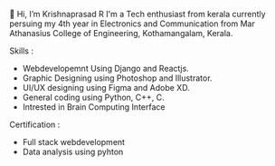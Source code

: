 👋 Hi, I’m Krishnaprasad R
I'm a Tech enthusiast from kerala currently persuing my 4th year in Electronics and Communication 
from Mar Athanasius College of Engineering, Kothamangalam, Kerala.

Skills :
  - Webdevelopemnt Using Django and Reactjs.
  - Graphic Designing using Photoshop and Illustrator.
  - UI/UX designing using Figma and Adobe XD.
  - General coding using Python, C++, C.
  - Intrested in Brain Computing Interface

Certification : 
  - Full stack webdevelopment
  - Data analysis using pyhton

<!---
Kp019/Kp019 is a ✨ special ✨ repository because its `README.md` (this file) appears on your GitHub profile.
You can click the Preview link to take a look at your changes.
--->
